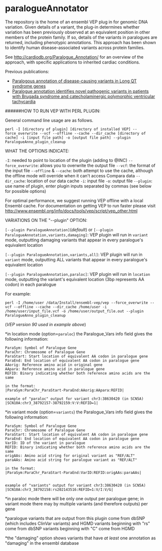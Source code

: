 # paralogueAnnotator

The repository is the home of an ensembl VEP plug in for genomic DNA variation.  Given details of a variant, the plug-in determines whether variation has been previously observed at an equivalent position in other members of the protein family.  If so, details of the variants in paralogues are returned, including phenotypic annotations.  This approach has been shown to identify human disease-associated variants across protein families.

See http://cardiodb.org/Paralogue_Annotation/ for an overview of the approach, with specific applications to inherited cardiac conditions.

Previous publications:  

- [Paralogous annotation of disease-causing variants in Long QT syndrome genes](http://onlinelibrary.wiley.com/doi/10.1002/humu.22114/abstract)  
- [Paralogue annotation identifies novel pathogenic variants in patients with Brugada syndrome and catecholaminergic polymorphic ventricular tachycardia](http://jmg.bmj.com/content/early/2013/10/17/jmedgenet-2013-101917.full)  


######HOW TO RUN VEP WITH PERL PLUGIN:

General command line usage are as follows. 
```
perl -I [directory of plugin] [directory of installed VEP] --force_overwrite --vcf --offline --cache --dir_cache [directory of cache] -i [input file path] -o [output file path] --plugin ParalogueAnno_plugin_cleanup
```

WHAT THE OPTIONS INDICATE:

`-I`: needed to point to location of the plugin (adding to @INC)
`--force_overwrite`: allows you to overwrite the output file
`--vcf`: the format of the input file
`--offline` & `--cache`: both attempt to use the cache, although the offline mode will override when it can't access Compara data
`--dir_cache`: location of our data cache
`-i`: input file
`-o`: output file
`--plugin`: use name of plugin, enter plugin inputs separated by commas (see below for possible options)

For optimal performance, we suggest running VEP offline with a local Ensembl cache. For documentation on getting VEP to run faster please visit http://www.ensembl.org/info/docs/tools/vep/script/vep_other.html

VARIATIONS ON THE "--plugin" OPTION:

`[--plugin ParalogueAnnotation]`(_default_) or `[--plugin ParalogueAnnotation,variants,damaging]`: VEP plugin will run in `variant` mode, outputting damaging variants that appear in every paralogue's equivalent location

`[--plugin ParalogueAnnotation,variants,all]`: VEP plugin will run in `variant` mode, outputting ALL variants that appear in every paralogue's equivalent location

`[--plugin ParalogueAnnotation,paraloc]`: VEP plugin will run in `location` mode, outputting the variant's equivalent location (3bp represents AA codon) in each paralogue

For example:
```
perl -I /home/user /data/Install/ensembl-vep/vep --force_overwrite --vcf --offline --cache --dir_cache /home/user -i /home/user/input_file.vcf -o /home/user/output_file.out --plugin ParalogueAnno_plugin_cleanup
```
(_VEP version 90 used in example above_)


*in location mode (option=`paraloc`) the Paralogue_Vars info field gives the following information:

    ParaSym: Symbol of Paralogue Gene
    ParaChr: Chromosome of Paralogue Gene
    ParaStart: Start location of equivalent AA codon in paralogue gene
    ParaEnd: End location of equivalent AA codon in paralogue gene
    AAorig: Reference amino acid in original gene
    AApara: Reference amino acid in paralogue gene
    REFID: Binary indicating whether both reference amino acids are the same

    in the format:
    |ParaSym:ParaChr_ParaStart-ParaEnd:AAorig:AApara:REFID|

    example of "paraloc" output for variant chr3:38630420 (in SCN5A)
    |SCN10A:chr3_38792157-38792159:V:V:REFID=1|

*in variant mode (option=`variants`) the Paralogue_Vars info field gives the following information:

    ParaSym: Symbol of Paralogue Gene
    ParaChr: Chromosome of Paralogue Gene
    ParaStart: Start location of equivalent AA codon in paralogue gene
    ParaEnd: End location of equivalent AA codon in paralogue gene
    VarID: ID of the variant in paralogue
    REFID: Binary indicating whether both reference amino acids are the same
    origAAs: Amino acid string for original variant as "REF/ALT"
    paraAAs: Amino acid string for paralogue variant as "REF/ALT"

    in the format:
    |ParaSym:ParaChr_ParaStart-ParaEnd:VarID:REFID:origAAs:paraAAs|


    example of "variants" output for variant chr3:38630420 (in SCN5A)
    |SCN10A:chr3_38792158:rs202143516:REFID=1:V/I:V/G|

*in paraloc mode there will be only one output per paralogue gene; in variant mode there may by multiple variants (and therefore outputs) per gene

*paralogue variants that are output from this plugin come from dbSNP (which includes ClinVar variants) and HGMD
    variants beginning with "rs" come from dbSNP
    variants beginning with "C" come from HGMD

*the "damaging" option shows variants that have *at least* one annotation as "damaging" in the ensembl database